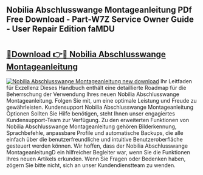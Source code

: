 ## Nobilia Abschlusswange Montageanleitung PDf Free Download - Part-W7Z Service Owner Guide - User Repair Edition faMDU

# <h2><a href="http://df7w56.blite.top/?on=Nobilia+Abschlusswange+Montageanleitung">🔗Download 👉🔴 Nobilia Abschlusswange Montageanleitung</a></h2>

[![Nobilia Abschlusswange Montageanleitung new download](https://i.imgur.com/lujVjoI.png)](http://df7w56.blite.top/?on=Nobilia+Abschlusswange+Montageanleitung)
Ihr Leitfaden für Exzellenz Dieses Handbuch enthält eine detaillierte Roadmap für die Beherrschung der Verwendung Ihres neuen Nobilia Abschlusswange Montageanleitung. Folgen Sie mit, um eine optimale Leistung und Freude zu gewährleisten. Kundensupport Nobilia Abschlusswange Montageanleitung Optionen Sollten Sie Hilfe benötigen, steht Ihnen unser engagiertes Kundensupport-Team zur Verfügung. Zu den erweiterten Funktionen von Nobilia Abschlusswange Montageanleitung gehören Bilderkennung, Sprachbefehle, anpassbare Profile und automatische Backups, die alle einfach über die benutzerfreundliche und intuitive Benutzeroberfläche gesteuert werden können. Wir hoffen, dass der Nobilia Abschlusswange MontageanleitungD ein hilfreicher Begleiter war, wenn Sie die Funktionen Ihres neuen Artikels erkunden. Wenn Sie Fragen oder Bedenken haben, zögern Sie bitte nicht, sich an unser Kundendienstteam zu wenden.
